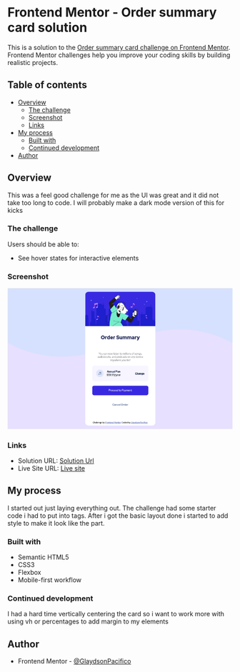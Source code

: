 # Frontend Mentor - Order summary card solution

This is a solution to the [Order summary card challenge on Frontend Mentor](https://www.frontendmentor.io/challenges/order-summary-component-QlPmajDUj). Frontend Mentor challenges help you improve your coding skills by building realistic projects.

## Table of contents

- [Overview](#overview)
  - [The challenge](#the-challenge)
  - [Screenshot](#screenshot)
  - [Links](#links)
- [My process](#my-process)
  - [Built with](#built-with)
  - [Continued development](#continued-development)
- [Author](#author)

## Overview

This was a feel good challenge for me as the UI was great and it did not take too long to code. I will probably make a dark mode version of this for kicks

### The challenge

Users should be able to:

- See hover states for interactive elements

### Screenshot

![screenshot](./images/screen.png)

### Links

- Solution URL: [Solution Url]()
- Live Site URL: [Live site](https://order-summary-component-main-three.vercel.app/)

## My process

I started out just laying everything out. The challenge had some starter code i had to put into tags. After i got the basic layout done i started to add style to make it look like the part.

### Built with

- Semantic HTML5
- CSS3
- Flexbox
- Mobile-first workflow

### Continued development

I had a hard time vertically centering the card so i want to work more with using vh or percentages to add margin to my elements

## Author

- Frontend Mentor - [@GlaydsonPacifico](https://www.frontendmentor.io/profile/GlaydsonPacifico)